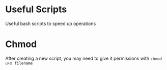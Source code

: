 # Useful Scripts

Useful bash scripts to speed up operations

# Chmod

After creating a new script, you may need to give it permissions with `chmod u+x filename`
